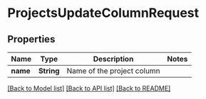 # ProjectsUpdateColumnRequest

## Properties

Name | Type | Description | Notes
------------ | ------------- | ------------- | -------------
**name** | **String** | Name of the project column | 

[[Back to Model list]](../README.md#documentation-for-models) [[Back to API list]](../README.md#documentation-for-api-endpoints) [[Back to README]](../README.md)


